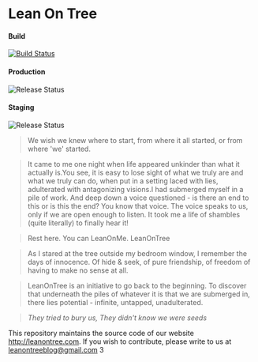 # Lean On Tree

#### Build
[![Build Status](https://dev.azure.com/Namespaces/Lean%20On%20Tree/_apis/build/status/WebApp)](https://dev.azure.com/Namespaces/Lean%20On%20Tree/_build/latest?definitionId=1)

#### Production
![Release Status](https://vsrm.dev.azure.com/Namespaces/_apis/public/Release/badge/9428d0ad-02f0-4aae-a124-384f0e18efd2/1/3)

#### Staging
![Release Status](https://vsrm.dev.azure.com/Namespaces/_apis/public/Release/badge/9428d0ad-02f0-4aae-a124-384f0e18efd2/1/1)

>We wish we knew where to start, from where it all started, or from where 'we' started.

>It came to me one night when life appeared unkinder than what it actually is.You see, it is easy to lose sight of what we truly are and what we truly can do, when put in a setting laced with lies, adulterated with antagonizing visions.I had submerged myself in a pile of work. And deep down a voice questioned - is there an end to this or is this the end? You know that voice. The voice speaks to us, only if we are open enough to listen. It took me a life of shambles (quite literally) to finally hear it!

>Rest here. You can LeanOnMe. LeanOnTree

>As I stared at the tree outside my bedroom window, I remember the days of innocence. Of hide & seek, of pure friendship, of freedom of having to make no sense at all.


>LeanOnTree is an initiative to go back to the beginning. To discover that underneath the piles of whatever it is that we are submerged in, there lies potential - infinite, untapped, unadulterated.

 > *They tried to bury us,*
   *They didn't know we were seeds*

This repository maintains the source code of our website http://leanontree.com. If you wish to contribute, please write to us at leanontreeblog@gmail.com
3
